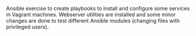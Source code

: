 Ansible exercise to create playbooks to install and configure some services in Vagrant machines. Webserver utilities are installed and some minor changes are done to test different Ansible modules (changing files with privileged users).

